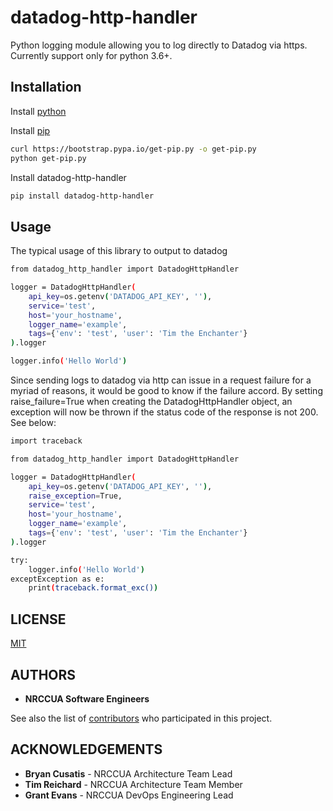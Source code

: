 # datadog-http-handler

Python logging module allowing you to log directly to Datadog via https.
Currently support only for python 3.6+.

## Installation

Install [python](https://www.python.org/downloads/)

Install [pip](https://pip.pypa.io/en/stable/installing/)
```bash
curl https://bootstrap.pypa.io/get-pip.py -o get-pip.py
python get-pip.py
```

Install datadog-http-handler
```bash
pip install datadog-http-handler
```

## Usage

The typical usage of this library to output to datadog

```bash
from datadog_http_handler import DatadogHttpHandler

logger = DatadogHttpHandler(
    api_key=os.getenv('DATADOG_API_KEY', ''),
    service='test',
    host='your_hostname',
    logger_name='example',
    tags={'env': 'test', 'user': 'Tim the Enchanter'}
).logger

logger.info('Hello World')
```

Since sending logs to datadog via http can issue in a request failure for a myriad of reasons, it would be
good to know if the failure accord.  By setting raise_failure=True when creating the DatadogHttpHandler
object, an exception will now be thrown if the status code of the response is not 200.  See below:

```bash
import traceback

from datadog_http_handler import DatadogHttpHandler

logger = DatadogHttpHandler(
    api_key=os.getenv('DATADOG_API_KEY', ''),
    raise_exception=True,
    service='test',
    host='your_hostname',
    logger_name='example',
    tags={'env': 'test', 'user': 'Tim the Enchanter'}
).logger

try:
    logger.info('Hello World')
exceptException as e:
    print(traceback.format_exc())
```

## LICENSE

[MIT](https://github.com/nrccua/datadog-http-handler/blob/master/LICENSE)

## AUTHORS

* **NRCCUA Software Engineers**

See also the list of [contributors](https://github.com/nrccua/datadog-http-handler/contributors) who participated in this project.

## ACKNOWLEDGEMENTS

* **Bryan Cusatis** - NRCCUA Architecture Team Lead
* **Tim Reichard** - NRCCUA Architecture Team Member
* **Grant Evans** - NRCCUA DevOps Engineering Lead
